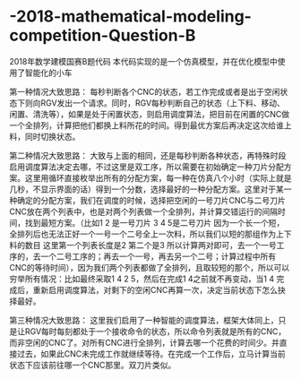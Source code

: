 # -2018-mathematical-modeling-competition-Question-B
2018年数学建模国赛B题代码
本代码实现的是一个仿真模型，并在优化模型中使用了智能化的小车


第一种情况大致思路：
  每秒判断各个CNC的状态，若工作完成或者是出于空闲状态下则向RGV发出一个请求。同时，RGV每秒判断自己的状态（上下料、移动、闲置、清洗等），如果是处于闲置状态，则启用调度算法，把目前在闲置的CNC做一个全排列，计算把他们都换上料所花的时间。得到最优方案后再决定这次给谁上料，同时切换状态。


第二种情况大致思路：
  大致与上面的相同，还是每秒判断各种状态，再特殊时段启用调度算法决定去哪，不过这里是双工序，所以需要在初始确定一种刀片分配方案。这里用循环直接枚举出所有的分配方案，每一种在仿真八个小时（实际上就是几秒，不显示界面的话）得到一个分数，选择最好的一种分配方案。这里对于某一种确定的分配方案，我们在调度的时候，选择把空闲的一号刀片CNC与二号刀片CNC放在两个列表中，也是对两个列表做一个全排列，并计算交错运行的间隔时间，找到最短方案。（比如1 2  是一号刀片   3 4 5是二号刀片   因为一个长一个短，全排列后也无法正好一个一号一个二号全上一次料，所以我们以短的那组作为上下料的数目  这里第一个列表长度是2  第二个是3  所以计算两对即可，去一个一号工序的，去一个二号工序的；再去一个一号，再去另一个二号；计算过程中所有CNC的等待时间），因为我们两个列表都做了全排列，且取较短的那个，所以可以穷举所有情况：比如最终采取1 4 2 5，然后在完成1 4之前就不再变动，当1 4 完成后，重新启用调度算法，对剩下的空闲CNC再算一次，决定当前状态下怎么抉择最好。
  
  
第三种情况大致思路：
  这里我们启用了一种智能的调度算法，框架大体同上，只是让RGV每时每刻都处于一个接收命令的状态，所以命令列表就是所有的CNC，而非空闲的CNC了。对所有CNC进行全排列，计算去哪一个花费的时间少。并直接过去，如果此CNC未完成工作就继续等待。在完成一个工作后，立马计算当前状态下应该前往哪一个CNC那里。双刀片类似。
